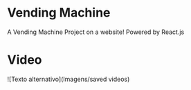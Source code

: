 # Vending Machine
A Vending Machine Project on a website! Powered by React.js
# Video
![Texto alternativo](Imagens/saved videos)

